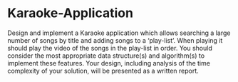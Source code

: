 # Karaoke-Application
Design and implement a Karaoke application which allows searching a large number of songs by title and adding songs to a ‘play-list’. When playing it should play the video of the songs in the play-list in order. You should consider the most appropriate data structure(s) and algorithm(s) to implement these features. Your design, including analysis of the time complexity of your solution, will be presented as a written report.
